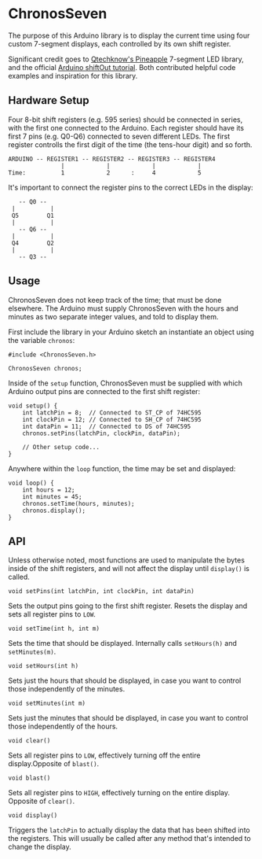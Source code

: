 # ChronosSeven

The purpose of this Arduino library is to display the current time using four custom 7-segment displays, each controlled by its own shift register. 

Significant credit goes to [Qtechknow's Pineapple](https://github.com/Qtechknow/Arduino-Libraries/tree/master/Pineapple) 7-segment LED library, and the official [Arduino shiftOut tutorial](http://www.arduino.cc/en/Tutorial/ShiftOut). Both contributed helpful code examples and inspiration for this library.


## Hardware Setup

Four 8-bit shift registers (e.g. 595 series) should be connected in series, with the first one connected to the Arduino. Each register should have its first 7 pins (e.g. Q0-Q6) connected to seven different LEDs. The first register controlls the first digit of the time (the tens-hour digit) and so forth.

```
ARDUINO -- REGISTER1 -- REGISTER2 -- REGISTER3 -- REGISTER4
               |            |            |            |
Time:          1            2      :     4            5
```

It's important to connect the register pins to the correct LEDs in the display:

```
   -- Q0 --
 |          |
 Q5        Q1
 |          |
   -- Q6 --
 |          |
 Q4        Q2
 |          |
   -- Q3 --
```


## Usage

ChronosSeven does not keep track of the time; that must be done elsewhere. The Arduino must supply ChronosSeven with the hours and minutes as two separate integer values, and told to display them.

First include the library in your Arduino sketch an instantiate an object using the variable `chronos`:

```Arduino
#include <ChronosSeven.h>

ChronosSeven chronos;
```

Inside of the `setup` function, ChronosSeven must be supplied with which Arduino output pins are connected to the first shift register:

```Arduino
void setup() {
    int latchPin = 8;  // Connected to ST_CP of 74HC595
    int clockPin = 12; // Connected to SH_CP of 74HC595
    int dataPin = 11;  // Connected to DS of 74HC595
    chronos.setPins(latchPin, clockPin, dataPin);
    
    // Other setup code...
}
```

Anywhere within the `loop` function, the time may be set and displayed:

```Arduino
void loop() {
    int hours = 12;
    int minutes = 45;
    chronos.setTime(hours, minutes);
    chronos.display();
}
```


## API

Unless otherwise noted, most functions are used to manipulate the bytes inside of the shift registers, and will not affect the display until `display()` is called.

```Arduino
void setPins(int latchPin, int clockPin, int dataPin)
```

Sets the output pins going to the first shift register. Resets the display and sets all register pins to `LOW`.

```Arduino
void setTime(int h, int m)
```

Sets the time that should be displayed. Internally calls `setHours(h)` and `setMinutes(m)`.

```Arduino
void setHours(int h)
```

Sets just the hours that should be displayed, in case you want to control those independently of the minutes.

```Arduino
void setMinutes(int m)
```

Sets just the minutes that should be displayed, in case you want to control those independently of the hours.

```Arduino
void clear()
```

Sets all register pins to `LOW`, effectively turning off the entire display.Opposite of `blast()`.

```Arduino
void blast()
```

Sets all register pins to `HIGH`, effectively turning on the entire display. Opposite of `clear()`.

```Arduino
void display()
```

Triggers the `latchPin` to actually display the data that has been shifted into the registers. This will usually be called after any method that's intended to change the display.
